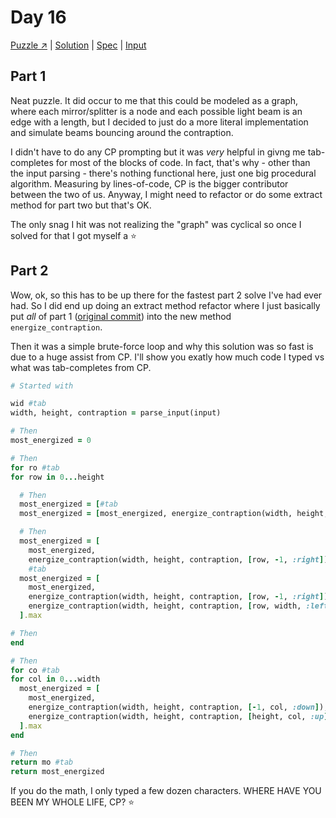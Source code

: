# Day 16

[Puzzle ↗️](https://adventofcode.com/2023/day/16) |
[Solution](../lib/day16.rb) |
[Spec](../spec/day16_spec.rb) |
[Input](../input/day16.txt)

## Part 1

Neat puzzle. It did occur to me that this could be modeled as a graph, where each mirror/splitter is a node and each
possible light beam is an edge with a length, but I decided to just do a more literal implementation and simulate beams
bouncing around the contraption.

I didn't have to do any CP prompting but it was _very_ helpful in givng me tab-completes for most of the blocks of code.
In fact, that's why - other than the input parsing - there's nothing functional here, just one big procedural algorithm.
Measuring by lines-of-code, CP is the bigger contributor between the two of us. Anyway, I might need to refactor or do
some extract method for part two but that's OK.

The only snag I hit was not realizing the "graph" was cyclical so once I solved for that I got myself a ⭐

## Part 2

Wow, ok, so this has to be up there for the fastest part 2 solve I've had ever had. So I did end up doing an extract
method refactor where I just basically put _all_ of part 1 ([original commit](https://github.com/baileyp/advent-of-code-2023/commit/413f100))
into the new method `energize_contraption`.

Then it was a simple brute-force loop and why this solution was so fast is due to a huge assist from CP. I'll show you
exatly how much code I typed vs what was tab-completes from CP.

```ruby
# Started with

wid #tab
width, height, contraption = parse_input(input)

# Then
most_energized = 0

# Then
for ro #tab
for row in 0...height

  # Then
  most_energized = [#tab
  most_energized = [most_energized, energize_contraption(width, height, contraption, [row, -1, :right])].max

  # Then
  most_energized = [
    most_energized,
    energize_contraption(width, height, contraption, [row, -1, :right]),
    #tab
  most_energized = [
    most_energized,
    energize_contraption(width, height, contraption, [row, -1, :right]),
    energize_contraption(width, height, contraption, [row, width, :left])
  ].max

# Then
end

# Then
for co #tab
for col in 0...width
  most_energized = [
    most_energized,
    energize_contraption(width, height, contraption, [-1, col, :down]),
    energize_contraption(width, height, contraption, [height, col, :up])
  ].max
end

# Then
return mo #tab
return most_energized
```

If you do the math, I only typed a few dozen characters. WHERE HAVE YOU BEEN MY WHOLE LIFE, CP? ⭐
